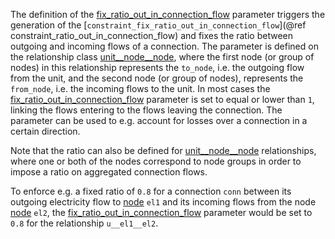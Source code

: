 The definition of the [fix\_ratio\_out\_in\_connection\_flow](@ref) parameter triggers the generation of the [`constraint_fix_ratio_out_in_connection_flow`](@ref constraint_ratio_out_in_connection_flow) and fixes the ratio between outgoing and incoming flows of a connection. The parameter is defined on the relationship class [unit\_\_node\_\_node](@ref), where the first node (or group of nodes) in this relationship represents the `to_node`, i.e. the outgoing flow from the unit, and the second node (or group of nodes), represents the `from_node`, i.e. the incoming flows to the unit.
In most cases the [fix\_ratio\_out\_in\_connection\_flow](@ref) parameter is set to equal or lower than `1`, linking the flows entering to the flows leaving the connection. The parameter can be used to e.g. account for losses over a connection in a certain direction.

Note that the ratio can also be defined for [unit\_\_node\_\_node](@ref) relationships, where one or both of the nodes correspond to node groups in order to impose a ratio on aggregated connection flows. 

To enforce e.g. a fixed ratio of `0.8` for a connection `conn` between its outgoing electricity flow to [node](@ref) `el1` and its incoming flows from the node [node](@ref) `el2`, the [fix\_ratio\_out\_in\_connection\_flow](@ref) parameter would be set to `0.8` for the relationship `u__el1__el2`.
